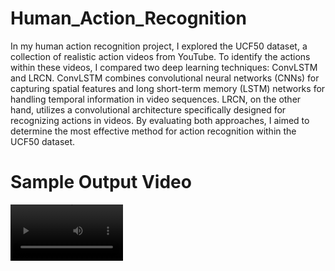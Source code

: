 # Human_Action_Recognition
In my human action recognition project, I explored the UCF50 dataset, a collection of realistic action videos from YouTube. To identify the actions within these videos, I compared two deep learning techniques: ConvLSTM and LRCN. ConvLSTM combines convolutional neural networks (CNNs) for capturing spatial features and long short-term memory (LSTM) networks for handling temporal information in video sequences. LRCN, on the other hand, utilizes a convolutional architecture specifically designed for recognizing actions in videos. By evaluating both approaches, I aimed to determine the most effective method for action recognition within the UCF50 dataset.

# Sample Output Video
<video src='' width=180/>
